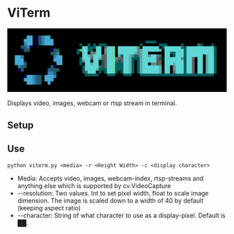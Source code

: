 
# ViTerm 
<p align="center">
  <img src="/figures/viterm_logo.png" alt="Viterm logo"/>
</p>

Displays video, images, webcam or rtsp stream in terminal. 

## Setup

## Use
```
python viterm.py <media> -r <Height Width> -c <display character> 
```
* Media: Accepts video, images, webcam-index, rtsp-streams and anything else which is supported by cv.VideoCapture
* --resolution: Two values. Int to set pixel width, float to scale image dimension. The image is scaled down to a width of 40 by default (keeping aspect ratio)
* --character: String of what character to use as a display-pixel. Default is ██. 
